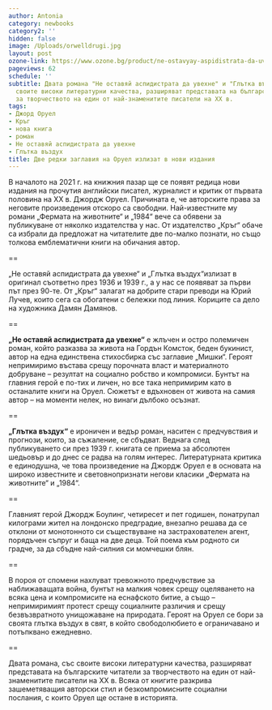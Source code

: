 ```yaml
---
author: Antonia
category: newbooks
category2: ''
hidden: false
image: /Uploads/orwelldrugi.jpg
layout: post
ozone-link: https://www.ozone.bg/product/ne-ostavyay-aspidistrata-da-uvehne/
pageviews: 62
schedule: ''
subtitle: Двата романа "Не оставяй аспидистрата да увехне" и "Глътка въздух", със
  своите високи литературни качества, разширяват представата на българските читатели
  за творчеството на един от най-знаменитите писатели на XX в.
tags:
- Джорд Оруел
- Кръг
- нова книга
- роман
- Не оставяй аспидистрата да увехне
- Глътка въздух
title: Две редки заглавия на Оруел излизат в нови издания
---
```


В началото на 2021 г. на книжния пазар ще се появят редица нови издания на прочутия английски писател, журналист и критик от първата половина на XX в. Джордж Оруел. Причината е, че авторските права за неговите произведения отскоро са свободни. Най-известните му романи „Фермата на животните“ и „1984“ вече са обявени за публикуване от няколко издателства у нас. От издателство „Кръг“ обаче са избрали да предложат на читателите две по-малко познати, но също толкова емблематични книги на обичания автор. 

\==

„Не оставяй аспидистрата да увехне“ и „Глътка въздух“излизат в оригинал съответно през 1936 и 1939 г., а у нас се появяват за първи път през 90-те. От „Кръг“ залагат на добрите стари преводи на Юрий Лучев, които сега са обогатени с бележки под линия. Кориците са дело на художника Дамян Дамянов.

\==

**„Не оставяй аспидистрата да увехне“** е жлъчен и остро полемичен роман, който разказва за живота на Гордън Комсток, беден букинист, автор на една единствена стихосбирка със заглавие „Мишки“. Героят непримиримо въстава срещу порочната власт и материалното добруване – резултат на социално робство и компромиси. Бунтът на главния герой е по-тих и личен, но все така непримирим като в останалите книги на Оруел. Сюжетът е вдъхновен от живота на самия автор – на моменти нелек, но винаги дълбоко осъзнат.

\==

**„Глътка въздух“** е ироничен и ведър роман, наситен с предчувствия и прогнози, които, за съжаление, се сбъдват. Веднага след публикуването си през 1939 г. книгата се приема за абсолютен шедьовър и до днес се радва на голям интерес. Литературната критика е единодушна, че това произведение на Джордж Оруел е в основата на широко известните и световнопризнати негови класики „Фермата на животните“ и „1984“.

\==

Главният герой Джордж Боулинг, четиресет и пет годишен, понатрупал килограми жител на лондонско предградие, внезапно решава да се отклони от монотонното си съществуване на застрахователен агент, порядъчен съпруг и баща на две деца. Той поема към родното си градче, за да сбъдне най-силния си момчешки блян.

\==

В пороя от спомени нахлуват тревожното предчувствие за наближаващата война, бунтът на малкия човек срещу оцеляването на всяка цена и компромисите на еснафското битие, а също – непримиримият протест срещу социалните различия и срещу безвъзвратното унищожаване на природата. Героят на Оруел се бори за своята глътка въздух в свят, в който свободолюбието е ограничавано и потъпквано ежедневно.

\==

Двата романа, със своите високи литературни качества, разширяват представата на българските читатели за творчеството на един от най-знаменитите писатели на XX в. Всяка от книгите разкрива зашеметяващия авторски стил и безкомпромисните социални послания, с които Оруел ще остане в историята.